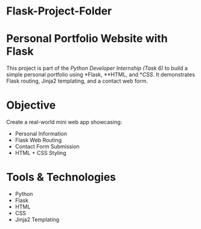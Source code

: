 # Flask-Project-Folder
# Personal Portfolio Website with Flask

This project is part of the *Python Developer Internship (Task 6)* to build a simple personal portfolio using *Flask, **HTML, and **CSS*. It demonstrates Flask routing, Jinja2 templating, and a contact web form.


# Objective

Create a real-world mini web app showcasing:

- Personal Information
- Flask Web Routing
- Contact Form Submission
- HTML + CSS Styling


# Tools & Technologies

- Python
- Flask
- HTML
- CSS
- Jinja2 Templating
